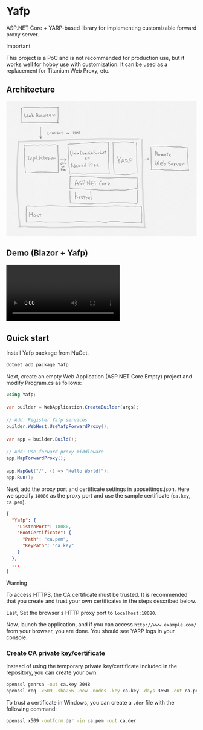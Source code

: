 # Yafp

ASP.NET Core + YARP-based library for implementing customizable forward proxy server.

> [!IMPORTANT]
> This project is a PoC and is not recommended for production use, but it works well for hobby use with customization.
> It can be used as a replacement for Titanium Web Proxy, etc.

## Architecture
![](docs/image-01.jpg)

## Demo (Blazor + Yafp)
<video src="docs/video-01.mp4"></video>

## Quick start

Install Yafp package from NuGet.

```bash
dotnet add package Yafp
```

Next, create an empty Web Application (ASP.NET Core Empty) project and modify Program.cs as follows:

```csharp
using Yafp;

var builder = WebApplication.CreateBuilder(args);

// Add: Register Yafp services
builder.WebHost.UseYafpForwardProxy();

var app = builder.Build();

// Add: Use forward proxy middleware
app.MapForwardProxy();

app.MapGet("/", () => "Hello World!");
app.Run();
```

Next, add the proxy port and certificate settings in appsettings.json. Here we specify `18080` as the proxy port and use the sample certificate (`ca.key`, `ca.pem`).

```json
{
  "Yafp": {
    "ListenPort": 18080,
    "RootCertificate": {
      "Path": "ca.pem",
      "KeyPath": "ca.key"
    }
  },
  ...
}
```

> [!WARNING]
> To access HTTPS, the CA certificate must be trusted. It is recommended that you create and trust your own certificates in the steps described below.

Last, Set the browser's HTTP proxy port to `localhost:18080`.

Now, launch the application, and if you can access `http://www.example.com/` from your browser, you are done. You should see YARP logs in your console.

### Create CA private key/certificate

Instead of using the temporary private key/certificate included in the repository, you can create your own.

```bash
openssl genrsa -out ca.key 2048
openssl req -x509 -sha256 -new -nodes -key ca.key -days 3650 -out ca.pem
```

To trust a certificate in Windows, you can create a `.der` file with the following command:

```bash
openssl x509 -outform der -in ca.pem -out ca.der
```
